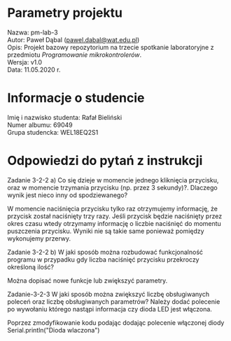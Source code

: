 # Parametry projektu

Nazwa: pm-lab-3  
Autor: Paweł Dąbal (pawel.dabal@wat.edu.pl)  
Opis: Projekt bazowy repozytorium na trzecie spotkanie laboratoryjne z przedmiotu _Programowanie mikrokontrolerów_.  
Wersja: v1.0  
Data: 11.05.2020 r.

# Informacje o studencie

Imię i nazwisko studenta: Rafał Bieliński  
Numer albumu: 69049  
Grupa studencka: WEL18EQ2S1

# Odpowiedzi do pytań z instrukcji

Zadanie 3-2-2 a)
Co się dzieje w momencie jednego kliknięcia przycisku, oraz w momencie trzymania przycisku (np. przez 3 sekundy)?. Dlaczego wynik jest nieco inny od spodziewanego?

W momencie naciśnięcia przycisku tylko raz otrzymujemy informację, że przycisk został naciśnięty trzy razy. Jeśli przycisk będzie naciśnięty przez okres czasu wtedy otrzymamy informację o liczbie naciśnięć do momentu puszczenia przycisku. Wyniki nie są takie same ponieważ pomiędzy wykonujemy przerwy.

Zadanie 3-2-2 b)
W jaki sposób można rozbudować funkcjonalność programu w przypadku gdy liczba naciśnięć przycisku przekroczy określoną ilość?

Można dopisać nowe funkcje lub zwiększyć parametry.

Zadanie-3-2-3
W jaki sposób można zwiększyć liczbę obsługiwanych poleceń oraz liczbę obsługiwanych parametrów? Należy dodać polecenie po wywołaniu którego nastąpi informacja czy dioda LED jest włączona.

Poprzez zmodyfikowanie kodu podając dodając polecenie włączonej diody Serial.println("Dioda wlaczona")